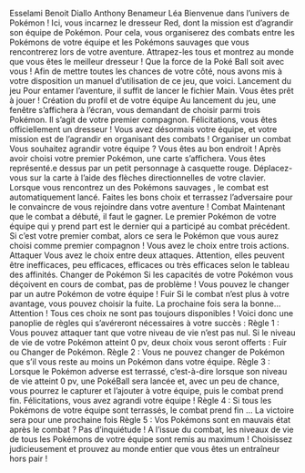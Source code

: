 Esselami Benoit
Diallo Anthony
Benameur Léa
 Bienvenue dans l’univers de Pokémon !
Ici, vous incarnez le dresseur Red, dont la mission est d’agrandir son équipe de Pokémon. Pour cela, vous
organiserez des combats entre les Pokémons de votre équipe et les Pokémons sauvages que vous rencontrerez lors
de votre aventure.
Attrapez-les tous et montrez au monde que vous êtes le meilleur dresseur ! Que la force de la Poké Ball soit avec
vous !
Afin de mettre toutes les chances de votre côté, nous avons mis à votre disposition un manuel d’utilisation de ce
jeu, que voici.
Lancement du jeu
Pour entamer l’aventure, il suffit de lancer le fichier Main. Vous êtes prêt à jouer !
Création du profil et de votre équipe
Au lancement du jeu, une fenêtre s’affichera à l’écran, vous demandant de choisir parmi trois Pokémon. Il s’agit
de votre premier compagnon.
Félicitations, vous êtes officiellement un dresseur ! Vous avez désormais votre équipe, et votre mission est de
l’agrandir en organisant des combats !
Organiser un combat
Vous souhaitez agrandir votre équipe ? Vous êtes au bon endroit !
Après avoir choisi votre premier Pokémon, une carte s’affichera. Vous êtes représenté.e dessus par un petit
personnage à casquette rouge. Déplacez-vous sur la carte à l’aide des flèches directionnelles de votre clavier.
Lorsque vous rencontrez un des Pokémons sauvages , le combat est automatiquement lancé.
Faites les bons choix et terrassez l’adversaire pour le convaincre de vous rejoindre dans votre aventure !
Combat
Maintenant que le combat a débuté, il faut le gagner.
Le premier Pokémon de votre équipe qui y prend part est le dernier qui a participé au combat précédent. Si c’est
votre premier combat, alors ce sera le Pokémon que vous aurez choisi comme premier compagnon !
Vous avez le choix entre trois actions.
Attaquer
Vous avez le choix entre deux attaques. Attention, elles peuvent être inefficaces, peu efficaces, efficaces ou très
efficaces selon le tableau des affinités.
Changer de Pokémon
Si les capacités de votre Pokémon vous déçoivent en cours de combat, pas de problème ! Vous pouvez le changer
par un autre Pokémon de votre équipe !
Fuir
Si le combat n’est plus à votre avantage, vous pouvez choisir la fuite. La prochaine fois sera la bonne...
Attention ! Tous ces choix ne sont pas toujours disponibles ! Voici donc une panoplie de règles qui s’avéreront
nécessaires à votre succès :
Règle 1 : Vous pouvez attaquer tant que votre niveau de vie n’est pas nul. Si le niveau de vie de votre Pokémon
atteint 0 pv, deux choix vous seront offerts : Fuir ou Changer de Pokémon.
Règle 2 : Vous ne pouvez changer de Pokémon que s’il vous reste au moins un Pokémon dans votre équipe.
Règle 3 : Lorsque le Pokémon adverse est terrassé, c’est-à-dire lorsque son niveau de vie atteint 0 pv, une PokéBall sera lancée et, avec un peu de chance, vous pourrez le capturer et l’ajouter à votre équipe, puis le combat
prend fin. Félicitations, vous avez agrandi votre équipe !
Règle 4 : Si tous les Pokémons de votre équipe sont terrassés, le combat prend fin … La victoire sera pour une
prochaine fois
Règle 5 : Vos Pokémons sont en mauvais état après le combat ? Pas d’inquiétude ! A l’issue du combat, les
niveaux de vie de tous les Pokémons de votre équipe sont remis au maximum !
Choisissez judicieusement et prouvez au monde entier que vous êtes un entraîneur hors pair ! 
